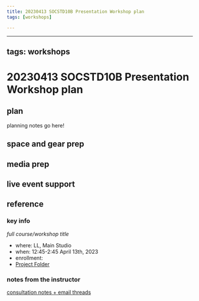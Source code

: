 ```yaml
---
title: 20230413 SOCSTD10B Presentation Workshop plan
tags: [workshops]

---
```


---
tags: workshops
---
# 20230413 SOCSTD10B Presentation Workshop plan

## plan
planning notes go here!
## space and gear prep
## media prep
## live event support
## reference
### key info
*full course/workshop title*
* where: LL, Main Studio
* when: 12:45-2:45 April 13th, 2023
* enrollment: 
* [Project Folder](
https://drive.google.com/drive/folders/13Gd2mGuunWf2MgFnaIwpZha2u951Ig4a)

### notes from the instructor
[consultation notes + email threads](https://docs.google.com/document/d/1dhfNHHOdVe-FetmqilrHiKvPFP_bxnevX0-hFGZI3Rs/edit#)